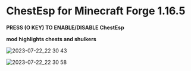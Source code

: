 # ChestEsp for Minecraft Forge 1.16.5

__PRESS (O KEY) TO ENABLE/DISABLE ChestEsp__

__mod highlights chests and shulkers__

![2023-07-22_22 30 43](https://github.com/Isswmq/ChestEsp-1.16.5/assets/106331784/2928f95e-8c80-4c24-9f87-ce9f2455f62c)

![2023-07-22_22 30 58](https://github.com/Isswmq/ChestEsp-1.16.5/assets/106331784/85701708-407e-4842-8a36-a135a12d6c2b)
